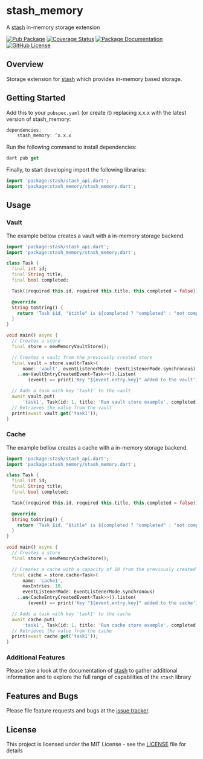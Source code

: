 # stash_memory
A [stash](https://github.com/ivoleitao/stash) in-memory storage extension 

[![Pub Package](https://img.shields.io/pub/v/stash_memory.svg?style=flat-square)](https://pub.dartlang.org/packages/stash_memory)
[![Coverage Status](https://codecov.io/gh/ivoleitao/stash/graph/badge.svg?flag=stash_memory)](https://codecov.io/gh/ivoleitao/stash_memory)
[![Package Documentation](https://img.shields.io/badge/doc-stash_memory-blue.svg)](https://www.dartdocs.org/documentation/stash_memory/latest)
[![GitHub License](https://img.shields.io/badge/License-MIT-yellow.svg)](https://opensource.org/licenses/MIT)

## Overview

Storage extension for [stash](https://pub.dartlang.org/packages/stash) which provides in-memory based storage.

## Getting Started

Add this to your `pubspec.yaml` (or create it) replacing x.x.x with the latest version of stash_memory: 

```dart
dependencies:
    stash_memory: ^x.x.x
```

Run the following command to install dependencies:

```dart
dart pub get
```

Finally, to start developing import the following libraries:

```dart
import 'package:stash/stash_api.dart';
import 'package:stash_memory/stash_memory.dart';
```

## Usage

### Vault

The example bellow creates a vault with a in-memory storage backend. 

```dart
import 'package:stash/stash_api.dart';
import 'package:stash_memory/stash_memory.dart';

class Task {
  final int id;
  final String title;
  final bool completed;

  Task({required this.id, required this.title, this.completed = false});

  @override
  String toString() {
    return 'Task $id, "$title" is ${completed ? "completed" : "not completed"}';
  }
}

void main() async {
  // Creates a store
  final store = newMemoryVaultStore();

  // Creates a vault from the previously created store
  final vault = store.vault<Task>(
      name: 'vault', eventListenerMode: EventListenerMode.synchronous)
    ..on<VaultEntryCreatedEvent<Task>>().listen(
        (event) => print('Key "${event.entry.key}" added to the vault'));

  // Adds a task with key 'task1' to the vault
  await vault.put(
      'task1', Task(id: 1, title: 'Run vault store example', completed: true));
  // Retrieves the value from the vault
  print(await vault.get('task1'));
}
```

### Cache

The example bellow creates a cache with a in-memory storage backend. 

```dart
import 'package:stash/stash_api.dart';
import 'package:stash_memory/stash_memory.dart';

class Task {
  final int id;
  final String title;
  final bool completed;

  Task({required this.id, required this.title, this.completed = false});

  @override
  String toString() {
    return 'Task $id, "$title" is ${completed ? "completed" : "not completed"}';
  }
}

void main() async {
  // Creates a store
  final store = newMemoryCacheStore();

  // Creates a cache with a capacity of 10 from the previously created store
  final cache = store.cache<Task>(
      name: 'cache1',
      maxEntries: 10,
      eventListenerMode: EventListenerMode.synchronous)
    ..on<CacheEntryCreatedEvent<Task>>().listen(
        (event) => print('Key "${event.entry.key}" added to the cache'));

  // Adds a task with key 'task1' to the cache
  await cache.put(
      'task1', Task(id: 1, title: 'Run cache store example', completed: true));
  // Retrieves the value from the cache
  print(await cache.get('task1'));
}
```

### Additional Features

Please take a look at the documentation of [stash](https://pub.dartlang.org/packages/stash) to gather additional information and to explore the full range of capabilities of the `stash` library

## Features and Bugs

Please file feature requests and bugs at the [issue tracker][tracker].

[tracker]: https://github.com/ivoleitao/stash/issues/new

## License

This project is licensed under the MIT License - see the [LICENSE](https://github.com/ivoleitao/stash/blob/develop/packages/stash_memory/LICENSE) file for details